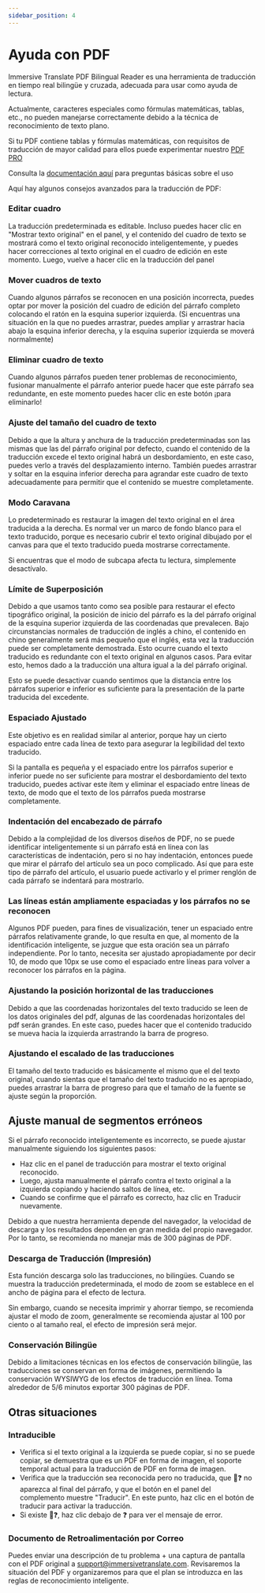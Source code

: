 ```yaml
---
sidebar_position: 4
---
```


# Ayuda con PDF

Immersive Translate PDF Bilingual Reader es una herramienta de traducción en tiempo real bilingüe y cruzada, adecuada para usar como ayuda de lectura.

Actualmente, caracteres especiales como fórmulas matemáticas, tablas, etc., no pueden manejarse correctamente debido a la técnica de reconocimiento de texto plano.

Si tu PDF contiene tablas y fórmulas matemáticas, con requisitos de traducción de mayor calidad para ellos puede experimentar nuestro [PDF PRO](https://app.immersivetranslate.com/pdf-pro/)

Consulta la [documentación aquí](/docs/usage/#pdf-file-translation) para preguntas básicas sobre el uso

Aquí hay algunos consejos avanzados para la traducción de PDF:

### Editar cuadro

La traducción predeterminada es editable. Incluso puedes hacer clic en "Mostrar texto original" en el panel, y el contenido del cuadro de texto se mostrará como el texto original reconocido inteligentemente, y puedes hacer correcciones al texto original en el cuadro de edición en este momento. Luego, vuelve a hacer clic en la traducción del panel

### Mover cuadros de texto

Cuando algunos párrafos se reconocen en una posición incorrecta, puedes optar por mover la posición del cuadro de edición del párrafo completo colocando el ratón en la esquina superior izquierda. (Si encuentras una situación en la que no puedes arrastrar, puedes ampliar y arrastrar hacia abajo la esquina inferior derecha, y la esquina superior izquierda se moverá normalmente)

### Eliminar cuadro de texto

Cuando algunos párrafos pueden tener problemas de reconocimiento, fusionar manualmente el párrafo anterior puede hacer que este párrafo sea redundante, en este momento puedes hacer clic en este botón ¡para eliminarlo!

### Ajuste del tamaño del cuadro de texto

Debido a que la altura y anchura de la traducción predeterminadas son las mismas que las del párrafo original por defecto, cuando el contenido de la traducción excede el texto original habrá un desbordamiento, en este caso, puedes verlo a través del desplazamiento interno. También puedes arrastrar y soltar en la esquina inferior derecha para agrandar este cuadro de texto adecuadamente para permitir que el contenido se muestre completamente.

<!-- 

## Botones de Estilo de Control

![](https://s.immersivetranslate.com/static/official-static/assets/docs/doc-assets/pdf-control.png) -->

### Modo Caravana

Lo predeterminado es restaurar la imagen del texto original en el área traducida a la derecha. Es normal ver un marco de fondo blanco para el texto traducido, porque es necesario cubrir el texto original dibujado por el canvas para que el texto traducido pueda mostrarse correctamente.

Si encuentras que el modo de subcapa afecta tu lectura, simplemente desactívalo.

### Límite de Superposición

Debido a que usamos tanto como sea posible para restaurar el efecto tipográfico original, la posición de inicio del párrafo es la del párrafo original de la esquina superior izquierda de las coordenadas que prevalecen. Bajo circunstancias normales de traducción de inglés a chino, el contenido en chino generalmente será más pequeño que el inglés, esta vez la traducción puede ser completamente demostrada. Esto ocurre cuando el texto traducido es redundante con el texto original en algunos casos. Para evitar esto, hemos dado a la traducción una altura igual a la del párrafo original.

Esto se puede desactivar cuando sentimos que la distancia entre los párrafos superior e inferior es suficiente para la presentación de la parte traducida del excedente.

### Espaciado Ajustado

Este objetivo es en realidad similar al anterior, porque hay un cierto espaciado entre cada línea de texto para asegurar la legibilidad del texto traducido.

Si la pantalla es pequeña y el espaciado entre los párrafos superior e inferior puede no ser suficiente para mostrar el desbordamiento del texto traducido, puedes activar este ítem y eliminar el espaciado entre líneas de texto, de modo que el texto de los párrafos pueda mostrarse completamente.

### Indentación del encabezado de párrafo

Debido a la complejidad de los diversos diseños de PDF, no se puede identificar inteligentemente si un párrafo está en línea con las características de indentación, pero si no hay indentación, entonces puede que mirar el párrafo del artículo sea un poco complicado. Así que para este tipo de párrafo del artículo, el usuario puede activarlo y el primer renglón de cada párrafo se indentará para mostrarlo.

### Las líneas están ampliamente espaciadas y los párrafos no se reconocen

Algunos PDF pueden, para fines de visualización, tener un espaciado entre párrafos relativamente grande, lo que resulta en que, al momento de la identificación inteligente, se juzgue que esta oración sea un párrafo independiente. Por lo tanto, necesita ser ajustado apropiadamente por decir 10, de modo que 10px se use como el espaciado entre líneas para volver a reconocer los párrafos en la página.

### Ajustando la posición horizontal de las traducciones

Debido a que las coordenadas horizontales del texto traducido se leen de los datos originales del pdf, algunas de las coordenadas horizontales del pdf serán grandes. En este caso, puedes hacer que el contenido traducido se mueva hacia la izquierda arrastrando la barra de progreso.

### Ajustando el escalado de las traducciones

El tamaño del texto traducido es básicamente el mismo que el del texto original, cuando sientas que el tamaño del texto traducido no es apropiado, puedes arrastrar la barra de progreso para que el tamaño de la fuente se ajuste según la proporción.

## Ajuste manual de segmentos erróneos

Si el párrafo reconocido inteligentemente es incorrecto, se puede ajustar manualmente siguiendo los siguientes pasos:

- Haz clic en el panel de traducción para mostrar el texto original reconocido.
- Luego, ajusta manualmente el párrafo contra el texto original a la izquierda copiando y haciendo saltos de línea, etc.
- Cuando se confirme que el párrafo es correcto, haz clic en Traducir nuevamente.

<!--

## Descargar Impresión

Haz clic en el icono de descarga en la esquina superior derecha

![](https://s.immersivetranslate.com/static/official-static/assets/docs/doc-assets/pdf-download.png) -->

Debido a que nuestra herramienta depende del navegador, la velocidad de descarga y los resultados dependen en gran medida del propio navegador. Por lo tanto, se recomienda no manejar más de 300 páginas de PDF.

### Descarga de Traducción (Impresión)

Esta función descarga solo las traducciones, no bilingües.
Cuando se muestra la traducción predeterminada, el modo de zoom se establece en el ancho de página para el efecto de lectura.

Sin embargo, cuando se necesita imprimir y ahorrar tiempo, se recomienda ajustar el modo de zoom, generalmente se recomienda ajustar al 100 por ciento o al tamaño real, el efecto de impresión será mejor.

### Conservación Bilingüe

Debido a limitaciones técnicas en los efectos de conservación bilingüe, las traducciones se conservan en forma de imágenes, permitiendo la conservación WYSIWYG de los efectos de traducción en línea. Toma alrededor de 5/6 minutos exportar 300 páginas de PDF.

## Otras situaciones

### Intraducible

- Verifica si el texto original a la izquierda se puede copiar, si no se puede copiar, se demuestra que es un PDF en forma de imagen, el soporte temporal actual para la traducción de PDF en forma de imagen.
- Verifica que la traducción sea reconocida pero no traducida, que 🔄❓ no aparezca al final del párrafo, y que el botón en el panel del complemento muestre "Traducir". En este punto, haz clic en el botón de traducir para activar la traducción.
- Si existe 🔄❓, haz clic debajo de ❓ para ver el mensaje de error.

### Documento de Retroalimentación por Correo

Puedes enviar una descripción de tu problema + una captura de pantalla con el PDF original a support@immersivetranslate.com. Revisaremos la situación del PDF y organizaremos para que el plan se introduzca en las reglas de reconocimiento inteligente.
